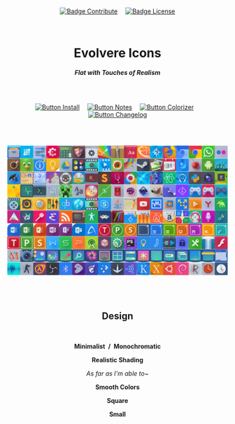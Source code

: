 
<br>

<div align = center>

[![Badge Contribute]][Issues]   
[![Badge License]][License]

<br>

# Evolvere Icons

***Flat with Touches of Realism***

<br>
<br>

[![Button Install]][Install]   
[![Button Notes]][Notes]   
[![Button Colorizer]][Colorizer]   
[![Button Changelog]][Changelog]

<br>
<br>

![Preview]


<br>
<br>

## Design

<br>

**Minimalist / Monochromatic**

**Realistic Shading**

*As far as I'm able to~*
  
**Smooth Colors**

**Square**

**Small**

</div>

<br>


<!----------------------------------------------------------------------------->

[Old Variants]: https://github.com/franksouza183/EvolvereSuit
[Issues]: https://github.com/franksouza183/Evolvere-Icons/issues

[Colorizer]: Documentation/Colorize/Usage.md
[Changelog]: Documentation/Changelog.md
[Preview]: Resources/preview.png 'Showcase of the Evolvere Icons set'
[Install]: Documentation/Installation.md
[License]: LICENSE 'This project is licensed under CreativeCommons BY SA 4.0'
[Notes]: Documentation/Notes.md


<!----------------------------------[ Badges ]--------------------------------->

[Badge Contribute]: https://img.shields.io/badge/Contributions-Welcome-33670f.svg?style=for-the-badge&labelColor=428813&logoColor=white&logo=GitHub
[Badge License]: https://img.shields.io/badge/-BY_SA-ae6c18.svg?style=for-the-badge&labelColor=EF9421&logoColor=white&logo=CreativeCommons


<!---------------------------------[ Buttons ]--------------------------------->

[Button Colorizer]: https://img.shields.io/badge/Colorizer-428813?style=for-the-badge&logoColor=white&logo=GoogleSearchConsole
[Button Changelog]: https://img.shields.io/badge/Changelog-EF9421?style=for-the-badge&logoColor=white&logo=AzureArtifacts
[Button Install]: https://img.shields.io/badge/Install-C9284D?style=for-the-badge&logoColor=white&logo=DocuSign
[Button Notes]: https://img.shields.io/badge/Notes_&_Usage-1578D3?style=for-the-badge&logoColor=white&logo=GitBook

